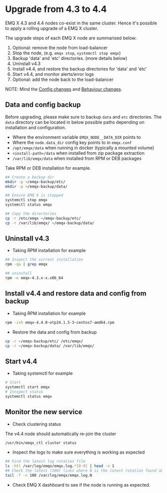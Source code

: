 # Upgrade from 4.3 to 4.4

EMQ X 4.3 and 4.4 nodes co-exist in the same cluster.
Hence it's possible to apply a rolling upgrade of a EMQ X cluster.

The upgrade steps of each EMQ X node are summarised below:

1. Optional: remove the node from load-balancer
1. Stop the node, (e.g. `emqx stop`, `systemctl stop emqx`)
1. Backup 'data' and 'etc' directories. (more details below)
1. Uninstall v4.3
1. Install v4.4, and restore the backup directories for 'data' and 'etc'
1. Start v4.4, and monitor alerts/error logs
1. Optional: add the node back to the load-balancer

NOTE: Mind the [Config changes](#config-change) and [Behaviour changes](#behaviour-changes).

## Data and config backup

Before upgrading, please make sure to backup `data` and `etc` directories.
The `data` directory can be located in below possible paths depending
on installation and configuration.

* Where the environment variable `EMQX_NODE__DATA_DIR` points to
* Where the `node.data_dir` config key points to in `emqx.conf`
* `/opt/emqx/data` when running in docker (typically a mounted volume)
* `<install-path>/data` when installed from zip package extraction
* `/var/lib/emqx/data` when installed from RPM or DEB packages

Take RPM or DEB installation for example.

```bash
## Create a backup dir
mkdir -p ~/emqx-backup/etc/
mkdir -p ~/emqx-backup/data/

## Ensure EMQ X is stopped
systemctl stop emqx
systemctl status emqx

## Copy the directories
cp -r /etc/emqx ~/emqx-backup/etc/
cp -r /var/lib/emqx/ ~/emqx-backup/data/
```

## Uninstall v4.3

- Taking RPM installation for example

```bash
## Inspect the current installation
rpm -qa | grep emqx

## uninstall
rpm -e emqx-4.3.x-x.x86_64
```

## Install v4.4 and restore data and config from backup

- Taking RPM installation for example

```bash
rpm -ivh emqx-4.4.0-otp24.1.5-3-centos7-amd64.rpm
```

- Restore the data and config from backup

```bash
cp -r ~/emqx-backup/etc/ /etc/emqx/
cp -r ~/emqx-backup/data/ /var/lib/emqx/
```

## Start v4.4

- Taking systemctl for example

```bash
# Start
systemctl start emqx
# Innspect status
systemctl status emqx
```

## Monitor the new service

- Check clustering status

The v4.4 node should automatically re-join the cluster

```bash
/usr/bin/emqx_ctl cluster status

```

- Inspect the logs to make sure everything is working as expected

```bash
## Find the latest log rotation file
ls -htl /var/log/emqx/emqx.log.*[0-9] | head -n 1
## Check the latest (100) lines where N is the latest rotation found above
tail -f -n 100 /var/log/emqx/emqx.log.N
```

- Check EMQ X dashboard to see if the node is running as expected.
